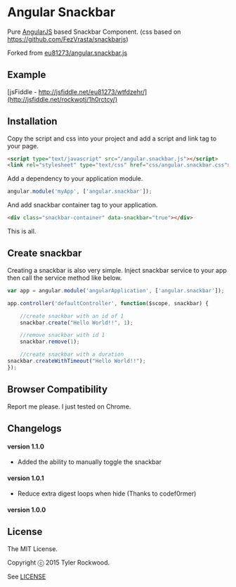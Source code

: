 Angular Snackbar
================

Pure [AngularJS](http://www.angularjs.org) based Snackbar Component.
(css based on https://github.com/FezVrasta/snackbarjs)

Forked from [eu81273/angular.snackbar.js](https://github.com/eu81273/angular.snackbar)

## Example

[jsFiddle - http://jsfiddle.net/eu81273/wtfdzehr/](http://jsfiddle.net/rockwotj/1h0rctcy/)




## Installation

Copy the script and css into your project and add a script and link tag to your page.

```html
<script type="text/javascript" src="/angular.snackbar.js"></script>
<link rel="stylesheet" type="text/css" href="css/angular.snackbar.css">
```

Add a dependency to your application module.

```javascript
angular.module('myApp', ['angular.snackbar']);
```

And add snackbar container tag to your application.

```html
<div class="snackbar-container" data-snackbar="true"></div>
```

This is all.

## Create snackbar

Creating a snackbar is also very simple. Inject snackbar service to your app then call the service method like below.


```javascript
var app = angular.module('angularApplication', ['angular.snackbar']);

app.controller('defaultController', function($scope, snackbar) {

	//create snackbar with an id of 1
	snackbar.create("Hello World!!", 1);

	//remove snackbar with id 1
	snackbar.remove(1);

	//create snackbar with a duration
snackbar.createWithTimeout("Hello World!!");
});

```

## Browser Compatibility

Report me please. I just tested on Chrome.

## Changelogs

#### version 1.1.0
- Added the ability to manually toggle the snackbar

#### version 1.0.1
- Reduce extra digest loops when hide (Thanks to codef0rmer)

#### version 1.0.0


## License

The MIT License.

Copyright ⓒ 2015 Tyler Rockwood.

See [LICENSE](https://github.com/rockwotj/angular.snackbar/blob/master/LICENSE)
